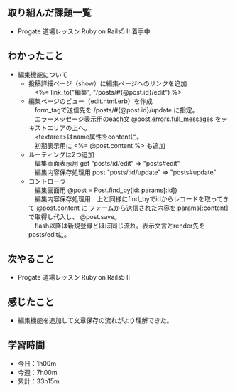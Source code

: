 ## 取り組んだ課題一覧
- Progate 道場レッスン Ruby on Rails5 II 着手中
## わかったこと
- 編集機能について
    - 投稿詳細ページ（show）に編集ページへのリンクを追加<br>
　<%= link_to("編集", "/posts/#{@post.id}/edit") %>
    - 編集ページのビュー（edit.html.erb）を作成<br>
　form_tagで送信先を /posts/#{@post.id}/update に指定。<br>
　エラーメッセージ表示用のeach文 @post.errors.full_messages をテキストエリアの上へ。<br>
　&lt;textarea&gt;はname属性をcontentに。<br>
　初期表示用に <%= @post.content %> も追加
    - ルーティングは2つ追加<br>
　編集画面表示用 get "posts/id/edit" => "posts#edit"<br>
　編集内容保存処理用 post "posts/:id/update" => "posts#update"
    - コントローラ<br>
　編集画面用 @post = Post.find_by(id: params[:id])<br>
　編集内容保存処理用　上と同様にfind_byでidからレコードを取ってきて @post.content に フォームから送信された内容を params[:content] で取得し代入し、 @post.save。<br>
　flash以降は新規登録とほぼ同じ流れ。表示文言とrender先をposts/editに。
## 次やること
- Progate 道場レッスン Ruby on Rails5 II
## 感じたこと
- 編集機能を追加して文章保存の流れがより理解できた。
## 学習時間
- 今日：1h00m
- 今週：7h00m
- 累計：33h15m